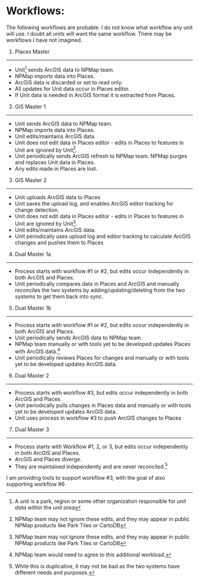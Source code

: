 Workflows:
==========

The following workflows are probable.  I do not know what workflow any unit will use.
I doubt all units will want the same workflow. There may be workflows I have not imagined.

1) Places Master
----------------
* Unit[^1] sends ArcGIS data to NPMap team.
* NPMap imports data into Places.
* ArcGIS data is discarded or set to read only.
* All updates for Unit data occur in Places editor.
* If Unit data is needed in ArcGIS format it is extracted from Places.

2) GIS Master 1
----------------
* Unit sends ArcGIS data to NPMap team.
* NPMap imports data into Places.
* Unit edits/maintains ArcGIS data.
* Unit does not edit data in Places editor - edits in Places to features in Unit are ignored by Unit[^2].
* Unit periodically sends ArcGIS refresh to NPMap team.  NPMap purges and replaces Unit data in Places.
* Any edits made in Places are lost.

3) GIS Master 2
---------------
* Unit uploads ArcGIS data to Places
* Unit saves the upload log, and enables ArcGIS editor tracking for change detection.
* Unit does not edit data in Places editor - edits in Places to features in Unit are ignored by Unit[^2].
* Unit edits/maintains ArcGIS data.
* Unit periodically uses upload log and editor tracking to calculate ArcGIS changes and pushes them to Places

4) Dual Master 1a
-----------------
* Process starts with workflow #1 or #2, but edits occur independently in both ArcGIS and Places.
* Unit periodically compares data in Places and ArcGIS and manually reconciles the two systems by adding/updating/deleting from the two systems to get them back into sync.

5) Dual Master 1b
-----------------
* Process starts with workflow #1 or #2, but edits occur independently in both ArcGIS and Places.
* Unit periodically sends ArcGIS data to NPMap team.
* NPMap team manually or with tools yet to be developed updates Places with ArcGIS data.[^3]
* Unit periodically reviews Places for changes and manually or with tools yet to be developed updates ArcGIS data.

6) Dual Master 2
----------------
* Process starts with workflow #3, but edits occur independently in both ArcGIS and Places.
* Unit periodically pulls changes in Places data and manually or with tools yet to be developed updates ArcGIS data.
* Unit uses process in workflow #3 to push ArcGIS changes to Places

7) Dual Master 3
----------------
* Process starts with Workflow #1, 2, or 3, but edits occur independently in both ArcGIS and Places.
* ArcGIS and Places diverge.
* They are maintained independently and are never reconciled.[^4]

I am providing tools to support workflow #3, with the goal of also supporting workflow #6

[^1]: A unit is a park, region or some other organization responsible for *unit data* within the *unit area*

[^2]: NPMap team may not ignore these edits, and they may appear in public NPMap products like Park Tiles or CartoDB

[^3]: NPMap team would need to agree to this additional workload.

[^4]: While this is duplicative, it may not be bad as the two systems have different needs and purposes.

